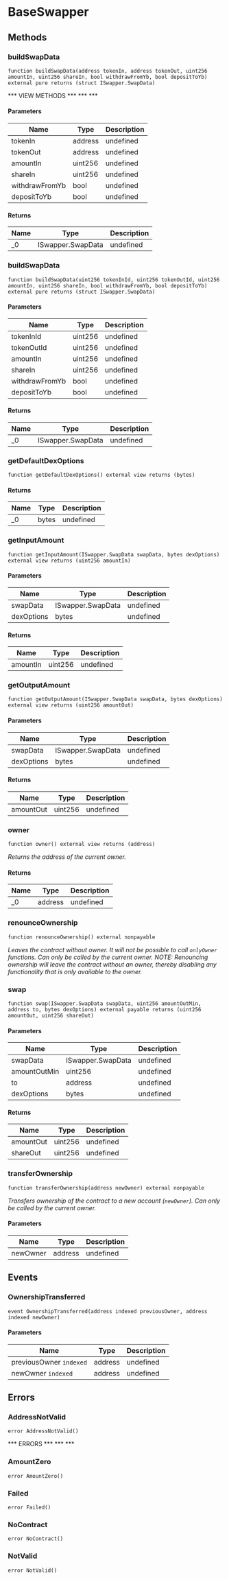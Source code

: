 # BaseSwapper









## Methods

### buildSwapData

```solidity
function buildSwapData(address tokenIn, address tokenOut, uint256 amountIn, uint256 shareIn, bool withdrawFromYb, bool depositToYb) external pure returns (struct ISwapper.SwapData)
```

*** VIEW METHODS *** ***  ***



#### Parameters

| Name | Type | Description |
|---|---|---|
| tokenIn | address | undefined |
| tokenOut | address | undefined |
| amountIn | uint256 | undefined |
| shareIn | uint256 | undefined |
| withdrawFromYb | bool | undefined |
| depositToYb | bool | undefined |

#### Returns

| Name | Type | Description |
|---|---|---|
| _0 | ISwapper.SwapData | undefined |

### buildSwapData

```solidity
function buildSwapData(uint256 tokenInId, uint256 tokenOutId, uint256 amountIn, uint256 shareIn, bool withdrawFromYb, bool depositToYb) external pure returns (struct ISwapper.SwapData)
```





#### Parameters

| Name | Type | Description |
|---|---|---|
| tokenInId | uint256 | undefined |
| tokenOutId | uint256 | undefined |
| amountIn | uint256 | undefined |
| shareIn | uint256 | undefined |
| withdrawFromYb | bool | undefined |
| depositToYb | bool | undefined |

#### Returns

| Name | Type | Description |
|---|---|---|
| _0 | ISwapper.SwapData | undefined |

### getDefaultDexOptions

```solidity
function getDefaultDexOptions() external view returns (bytes)
```






#### Returns

| Name | Type | Description |
|---|---|---|
| _0 | bytes | undefined |

### getInputAmount

```solidity
function getInputAmount(ISwapper.SwapData swapData, bytes dexOptions) external view returns (uint256 amountIn)
```





#### Parameters

| Name | Type | Description |
|---|---|---|
| swapData | ISwapper.SwapData | undefined |
| dexOptions | bytes | undefined |

#### Returns

| Name | Type | Description |
|---|---|---|
| amountIn | uint256 | undefined |

### getOutputAmount

```solidity
function getOutputAmount(ISwapper.SwapData swapData, bytes dexOptions) external view returns (uint256 amountOut)
```





#### Parameters

| Name | Type | Description |
|---|---|---|
| swapData | ISwapper.SwapData | undefined |
| dexOptions | bytes | undefined |

#### Returns

| Name | Type | Description |
|---|---|---|
| amountOut | uint256 | undefined |

### owner

```solidity
function owner() external view returns (address)
```



*Returns the address of the current owner.*


#### Returns

| Name | Type | Description |
|---|---|---|
| _0 | address | undefined |

### renounceOwnership

```solidity
function renounceOwnership() external nonpayable
```



*Leaves the contract without owner. It will not be possible to call `onlyOwner` functions. Can only be called by the current owner. NOTE: Renouncing ownership will leave the contract without an owner, thereby disabling any functionality that is only available to the owner.*


### swap

```solidity
function swap(ISwapper.SwapData swapData, uint256 amountOutMin, address to, bytes dexOptions) external payable returns (uint256 amountOut, uint256 shareOut)
```





#### Parameters

| Name | Type | Description |
|---|---|---|
| swapData | ISwapper.SwapData | undefined |
| amountOutMin | uint256 | undefined |
| to | address | undefined |
| dexOptions | bytes | undefined |

#### Returns

| Name | Type | Description |
|---|---|---|
| amountOut | uint256 | undefined |
| shareOut | uint256 | undefined |

### transferOwnership

```solidity
function transferOwnership(address newOwner) external nonpayable
```



*Transfers ownership of the contract to a new account (`newOwner`). Can only be called by the current owner.*

#### Parameters

| Name | Type | Description |
|---|---|---|
| newOwner | address | undefined |



## Events

### OwnershipTransferred

```solidity
event OwnershipTransferred(address indexed previousOwner, address indexed newOwner)
```





#### Parameters

| Name | Type | Description |
|---|---|---|
| previousOwner `indexed` | address | undefined |
| newOwner `indexed` | address | undefined |



## Errors

### AddressNotValid

```solidity
error AddressNotValid()
```

*** ERRORS *** ***  ***




### AmountZero

```solidity
error AmountZero()
```






### Failed

```solidity
error Failed()
```






### NoContract

```solidity
error NoContract()
```






### NotValid

```solidity
error NotValid()
```







